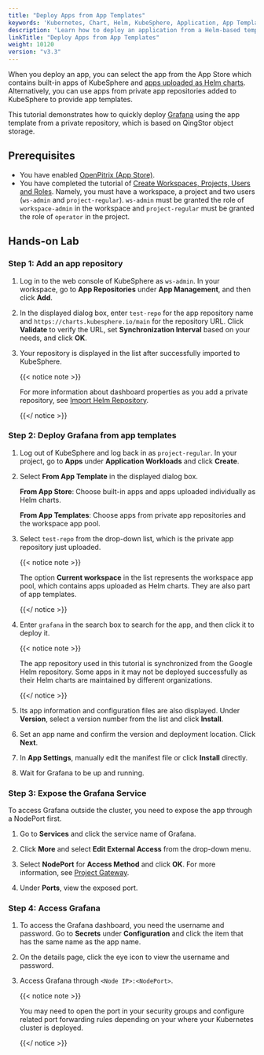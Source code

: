 ```yaml
---
title: "Deploy Apps from App Templates"
keywords: 'Kubernetes, Chart, Helm, KubeSphere, Application, App Templates'
description: 'Learn how to deploy an application from a Helm-based template.'
linkTitle: "Deploy Apps from App Templates"
weight: 10120
version: "v3.3"
---
```


When you deploy an app, you can select the app from the App Store which contains built-in apps of KubeSphere and [apps uploaded as Helm charts](../../../workspace-administration/upload-helm-based-application/). Alternatively, you can use apps from private app repositories added to KubeSphere to provide app templates.

This tutorial demonstrates how to quickly deploy [Grafana](https://grafana.com/) using the app template from a private repository, which is based on QingStor object storage.

## Prerequisites

- You have enabled [OpenPitrix (App Store)](../../../pluggable-components/app-store/).
- You have completed the tutorial of [Create Workspaces, Projects, Users and Roles](../../../quick-start/create-workspace-and-project/). Namely, you must have a workspace, a project and two users (`ws-admin` and `project-regular`). `ws-admin` must be granted the role of `workspace-admin` in the workspace and `project-regular` must be granted the role of `operator` in the project.

## Hands-on Lab

### Step 1: Add an app repository

1. Log in to the web console of KubeSphere as `ws-admin`. In your workspace, go to **App Repositories** under **App Management**, and then click **Add**.

2. In the displayed dialog box, enter `test-repo` for the app repository name and `https://charts.kubesphere.io/main` for the repository URL. Click **Validate** to verify the URL, set **Synchronization Interval** based on your needs, and click **OK**.

3. Your repository is displayed in the list after successfully imported to KubeSphere.

   {{< notice note >}}

   For more information about dashboard properties as you add a private repository, see [Import Helm Repository](../../../workspace-administration/app-repository/import-helm-repository/).

   {{</ notice >}}

### Step 2: Deploy Grafana from app templates

1. Log out of KubeSphere and log back in as `project-regular`. In your project, go to **Apps** under **Application Workloads** and click **Create**.

2. Select **From App Template** in the displayed dialog box.

   **From App Store**: Choose built-in apps and apps uploaded individually as Helm charts.

   **From App Templates**: Choose apps from private app repositories and the workspace app pool.

3. Select `test-repo` from the drop-down list, which is the private app repository just uploaded.

   {{< notice note >}}

   The option **Current workspace** in the list represents the workspace app pool, which contains apps uploaded as Helm charts. They are also part of app templates.

   {{</ notice >}} 

4. Enter `grafana` in the search box to search for the app, and then click it to deploy it.

   {{< notice note >}} 

   The app repository used in this tutorial is synchronized from the Google Helm repository. Some apps in it may not be deployed successfully as their Helm charts are maintained by different organizations.

   {{</ notice >}} 

5. Its app information and configuration files are also displayed. Under **Version**, select a version number from the list and click **Install**.

6. Set an app name and confirm the version and deployment location. Click **Next**.
   
7. In **App Settings**, manually edit the manifest file or click **Install** directly.

8. Wait for Grafana to be up and running.

### Step 3: Expose the Grafana Service

To access Grafana outside the cluster, you need to expose the app through a NodePort first.

1. Go to **Services** and click the service name of Grafana.

2. Click **More** and select **Edit External Access** from the drop-down menu.

3. Select **NodePort** for **Access Method** and click **OK**. For more information, see [Project Gateway](../../../project-administration/project-gateway/).

4. Under **Ports**, view the exposed port.

### Step 4: Access Grafana

1. To access the Grafana dashboard, you need the username and password. Go to **Secrets** under **Configuration** and click the item that has the same name as the app name.

2. On the details page, click the eye icon to view the username and password.

3. Access Grafana through `<Node IP>:<NodePort>`.

   {{< notice note >}}

   You may need to open the port in your security groups and configure related port forwarding rules depending on your where your Kubernetes cluster is deployed.

   {{</ notice >}} 